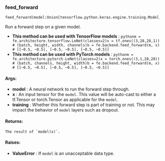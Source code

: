 

### feed_forward
```python
feed_forward(model:Union[tensorflow.python.keras.engine.training.Model, torch.nn.modules.module.Module], x:Union[~Tensor, numpy.ndarray], training:bool=True) -> ~Tensor
```
Run a forward step on a given model.
* **This method can be used with TensorFlow models** : ```pythonm = fe.architecture.tensorflow.LeNet(classes=2)x = tf.ones((3,28,28,1))  # (batch, height, width, channels)b = fe.backend.feed_forward(m, x)  # [[~0.5, ~0.5], [~0.5, ~0.5], [~0.5, ~0.5]]```
* **This method can be used with PyTorch models** : ```pythonm = fe.architecture.pytorch.LeNet(classes=2)x = torch.ones((3,1,28,28))  # (batch, channels, height, width)b = fe.backend.feed_forward(m, x)  # [[~0.5, ~0.5], [~0.5, ~0.5], [~0.5, ~0.5]]```

#### Args:

* **model** :  A neural network to run the forward step through.
* **x** :  An input tensor for the `model`. This value will be auto-cast to either a tf.Tensor or torch.Tensor as        applicable for the `model`.
* **training** :  Whether this forward step is part of training or not. This may impact the behavior of `model` layers        such as dropout.

#### Returns:
    The result of `model(x)`.

#### Raises:

* **ValueError** :  If `model` is an unacceptable data type.